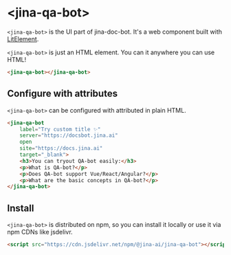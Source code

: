 # &lt;jina-qa-bot&gt;

`<jina-qa-bot>` is the UI part of jina-doc-bot. It's a web component built with [LitElement](https://lit.dev).

`<jina-qa-bot>` is just an HTML element. You can it anywhere you can use HTML!
```html
<jina-qa-bot></jina-qa-bot>
```

## Configure with attributes

<section class="columns">
  <div>

`<jina-qa-bot>` can be configured with attributed in plain HTML.

```html
<jina-qa-bot 
    label="Try custom title ✨"
    server="https://docsbot.jina.ai" 
    open
    site="https://docs.jina.ai" 
    target="_blank">
    <h3>You can tryout QA-bot easily:</h3>
    <p>What is QA-bot?</p>
    <p>Does QA-bot support Vue/React/Angular?</p>
    <p>What are the basic concepts in QA-bot?</p>
</jina-qa-bot>
```
## Install

`<jina-qa-bot>` is distributed on npm, so you can install it locally or use it via npm CDNs like jsdelivr.

```html
<script src="https://cdn.jsdelivr.net/npm/@jina-ai/jina-qa-bot"></script>
```
